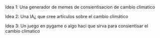 Idea 1: Una generador de memes de consientisacion de cambio climatico

Idea 2: Una IA¿ que cree artículos sobre el cambio climático

Idea 3: Un juego en pygame o algo haci que sirva para consientisar el cambio climatico
